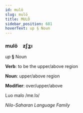 ```yaml
---
id: mulö
slug: mulö
title: MULÖ
sidebar_position: 681
hoverText: up § Noun
---
```


### mulö&emsp;<span kind="abugida">ƶʃʓı</span>

*up* **§** Noun

**Verb**: to be the upper/above region

**Noun**: upper/above region

**Modifier**: over/upper/above

Luo malo /mɐ.lɔ/

*Nilo-Saharan Language Family*